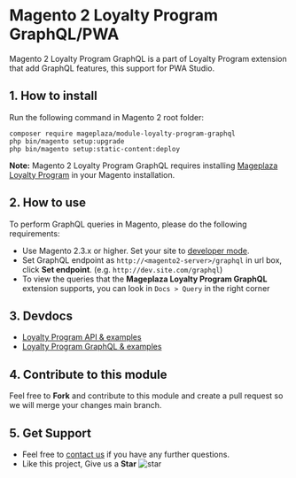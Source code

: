 # Magento 2 Loyalty Program GraphQL/PWA

Magento 2 Loyalty Program GraphQL is a part of Loyalty Program extension that add GraphQL features, this support for PWA Studio.
## 1. How to install

Run the following command in Magento 2 root folder:

```
composer require mageplaza/module-loyalty-program-graphql
php bin/magento setup:upgrade
php bin/magento setup:static-content:deploy
```

**Note:**
Magento 2 Loyalty Program GraphQL requires installing [Mageplaza Loyalty Program](https://www.mageplaza.com/magento-2-loyalty-program/) in your Magento installation.

## 2. How to use

To perform GraphQL queries in Magento, please do the following requirements:

- Use Magento 2.3.x or higher. Set your site to [developer mode](https://www.mageplaza.com/devdocs/enable-disable-developer-mode-magento-2.html).
- Set GraphQL endpoint as `http://<magento2-server>/graphql` in url box, click **Set endpoint**.
  (e.g. `http://dev.site.com/graphql`)
- To view the queries that the **Mageplaza Loyalty Program GraphQL** extension supports, you can look in `Docs > Query` in the right corner

## 3. Devdocs

- [Loyalty Program API & examples](https://documenter.getpostman.com/view/10589000/T1DmEepF?version=latest)
- [Loyalty Program GraphQL & examples](https://documenter.getpostman.com/view/10589000/TVsrEoVD)


## 4. Contribute to this module

Feel free to **Fork** and contribute to this module and create a pull request so we will merge your changes main branch.

## 5. Get Support

- Feel free to [contact us](https://www.mageplaza.com/contact.html) if you have any further questions.
- Like this project, Give us a **Star** ![star](https://i.imgur.com/S8e0ctO.png)
